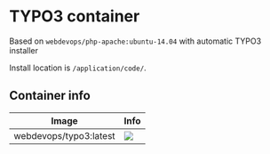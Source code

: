 # TYPO3 container

Based on `webdevops/php-apache:ubuntu-14.04` with automatic TYPO3 installer

Install location is `/application/code/`.

## Container info

Image                               | Info                                                                       
----------------------------------- | ----------------------------------------------------------------------------------
webdevops/typo3:latest              | [![](https://badge.imagelayers.io/webdevops/typo3:latest.svg)](https://imagelayers.io/?images=webdevops/typo3:latest 'Get your own badge on imagelayers.io')
